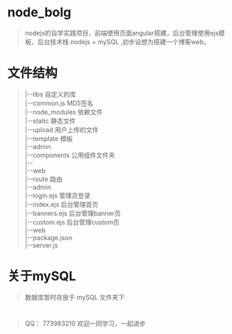# node_bolg

> nodejs的自学实践项目，前端使用页面angular搭建，后台管理使用ejs模板，后台技术栈 nodejs + mySQL ,初步设想为搭建一个博客web，

# 文件结构
> 
> |--libs                    自定义的库<br />
>      |--common.js          MD5签名<br />
> |--node_modules            依赖文件<br />
> |--static                  静态文件<br />
>      |--upload             用户上传的文件<br />
> |--template                模板<br />
>      |--admin<br />
>           |--components    公用组件文件夹<br />
>           |--<br />
>      |--web<br />
> |--route                   路由<br />
>      |--admin<br />
>           |--login.ejs     管理员登录 <br />
>           |--index.ejs     后台管理首页<br />
>           |--banners.ejs   后台管理banner页<br />
>           |--custom.ejs    后台管理custom页<br />
>      |--web<br />
> |--package.json<br />
> |--server.js<br />


# 关于mySQL

> 数据库暂时存放于 mySQL 文件夹下 

#
> QQ： 773983210
> 欢迎一同学习，一起进步